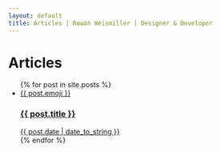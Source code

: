 ```yaml
---
layout: default
title: Articles | Rowan Weismiller | Designer & Developer
---
```


<div class="opening">
    <h1>Articles</h1>
</div>

<ul class="posts two-up">
    {% for post in site.posts %}
        <li class="two-up__column">
            <a class="card" href="{{ post.url }}">
                <div class="card__emoji">
                    {{ post.emoji }}
                </div>
                <div class="card__text">
                    <h3 class="card__title">{{ post.title }}</h3>
                    <span class="card__subtitle">{{ post.date | date_to_string }}</span>
                </div>
            </a>
        </li>
    {% endfor %}
</ul>
